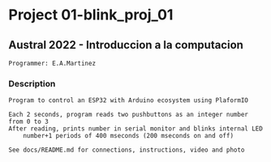 # Project 01-blink_proj_01

##  Austral 2022 - Introduccion a la computacion 
    
    Programmer: E.A.Martinez

### Description

    Program to control an ESP32 with Arduino ecosystem using PlaformIO

    Each 2 seconds, program reads two pushbuttons as an integer number from 0 to 3
    After reading, prints number in serial monitor and blinks internal LED
        number+1 periods of 400 mseconds (200 mseconds on and off)
    
    See docs/README.md for connections, instructions, video and photo



    


